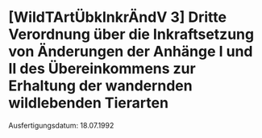 # [WildTArtÜbkInkrÄndV 3] Dritte Verordnung über die Inkraftsetzung von Änderungen der Anhänge I und II des Übereinkommens zur Erhaltung der wandernden wildlebenden Tierarten

Ausfertigungsdatum: 18.07.1992

 